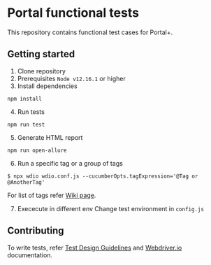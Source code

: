 # Portal functional tests

This repository contains functional test cases for Portal+.


## Getting started

1. Clone repository
2. Prerequisites
```Node v12.16.1``` or higher
3. Install dependencies 
```
npm install
```

4. Run tests

```
npm run test
```
5. Generate HTML report

```
npm run open-allure
```

6. Run a specific tag or a group of tags

```
$ npx wdio wdio.conf.js --cucumberOpts.tagExpression='@Tag or @AnotherTag'
```
For list of tags refer [Wiki page](https://wiki.prometheanjira.com/pages/viewpage.action?spaceKey=PANM&title=Test+Scenarios+Taxonomy).

7. Exececute in different env
Change test environment in ```config.js```
## Contributing
To write tests, refer [Test Design Guidelines](https://wiki.prometheanjira.com/display/PANM/Test+Design+Guidelines) and [Webdriver.io](https://webdriver.io/docs/api.html) documentation.
